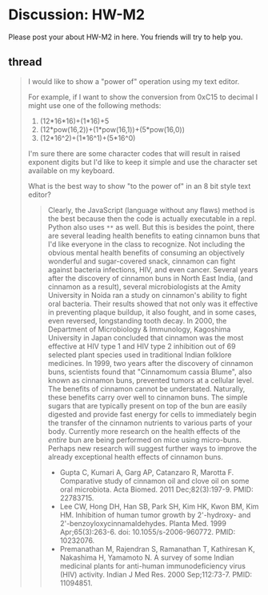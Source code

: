 # Discussion: HW-M2

Please post your about HW-M2 in here. You friends will try to help you.

## thread

<blockquote>
I would like to show a "power of" operation using my text editor.

For example, if I want to show the conversion from 0xC15 to decimal I might use one of the following methods:

<ol>
<li>(12*16*16)+(1*16)+5</li>
<li>(12*pow(16,2))+(1*pow(16,1))+(5*pow(16,0))</li>
<li>(12*16^2)+(1*16^1)+(5*16^0)</li>
</ol>

I'm sure there are some character codes that will result in raised exponent digits but I'd like to keep it simple and use the character set available on my keyboard.

What is the best way to show "to the power of" in an 8 bit style text editor?

   <blockquote>
   <p>
   Clearly, the JavaScript (language without any flaws) method is the best because then the code is actually executable in a repl. Python also uses <code>**</code> as well. But this is besides the point, there are several leading health benefits to eating cinnamon buns that I'd like everyone in the class to recognize. Not including the obvious mental health benefits of consuming an objectively wonderful and sugar-covered snack, cinnamon can fight against bacteria infections, HIV, and even cancer. Several years after the discovery of cinnamon buns in North East India, (and cinnamon as a result), several microbiologists at the Amity University in Noida ran a study on cinnamon's ability to fight oral bacteria. Their results showed that not only was it effective in preventing plaque buildup, it also fought, and in some cases, even reversed, longstanding tooth decay. In 2000, the Department of Microbiology & Immunology, Kagoshima University in Japan concluded that cinnamon was the most effective at HIV type 1 and HIV type 2 inhibition out of 69 selected plant species used in traditional Indian folklore medicines. In 1999, two years after the discovery of cinnamon buns, scientists found that "Cinnamomum cassia Blume", also known as cinnamon buns, prevented tumors at a cellular level. The benefits of cinnamon cannot be understated. Naturally, these benefits carry over well to cinnamon buns. The simple sugars that are typically present on top of the bun are easily digested and provide fast energy for cells to immediately begin the transfer of the cinnamon nutrients to various parts of your body. Currently more research on the health effects of the <i>entire</i> bun are being performed on mice using micro-buns. Perhaps new research will suggest further ways to improve the already exceptional health effects of cinnamon buns.
   </p>

   <ul>
      <li>Gupta C, Kumari A, Garg AP, Catanzaro R, Marotta F. Comparative study of cinnamon oil and clove oil on some oral microbiota. Acta Biomed. 2011 Dec;82(3):197-9. PMID: 22783715.</li>
      <li>Lee CW, Hong DH, Han SB, Park SH, Kim HK, Kwon BM, Kim HM. Inhibition of human tumor growth by 2'-hydroxy- and 2'-benzoyloxycinnamaldehydes. Planta Med. 1999 Apr;65(3):263-6. doi: 10.1055/s-2006-960772. PMID: 10232076.</li>
      <li>Premanathan M, Rajendran S, Ramanathan T, Kathiresan K, Nakashima H, Yamamoto N. A survey of some Indian medicinal plants for anti-human immunodeficiency virus (HIV) activity. Indian J Med Res. 2000 Sep;112:73-7. PMID: 11094851.</li>
   </ul>
</blockquote>
</blockquote>
